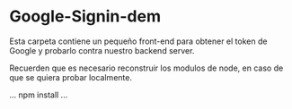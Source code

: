 # Google-Signin-dem

Esta carpeta contiene un pequeño front-end para
obtener el token de Google y probarlo contra nuestro
backend server.

Recuerden que es necesario reconstruir los modulos de
node, en caso de que se quiera probar localmente.

...
npm install
...
